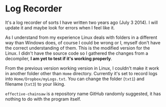 # Log Recorder
It's a log recorder of sorts I have written two years ago (July 3 2014). I will update it and maybe look for errors when I feel like it.

As I understand from my experience Linux deals with folders in a different way than Windows does, of course I could be wrong or I, myself don't have the correct understanding of them. This is the modified version for the Linux. I didn't have the source code so I gathered the changes from a decompiler, **I am yet to test if it's working properly**.

From the previous version working version in Linux, I couldn't make it work in another folder other than `Home` directory. Currently it's set to record logs into `Home/Dropbox/myLogs.txt`. You can change the folder (`txt1`) and filename (`txt3`) to your liking.

`effective-chainsaw` is a repository name GitHub randomly suggested, it has nothing to do with the program itself.
